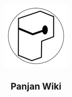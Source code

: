 <div align="center">
    <img src="/public/logo_white.svg" width="200" />
    <h1>Panjan Wiki</h1>
</div>

